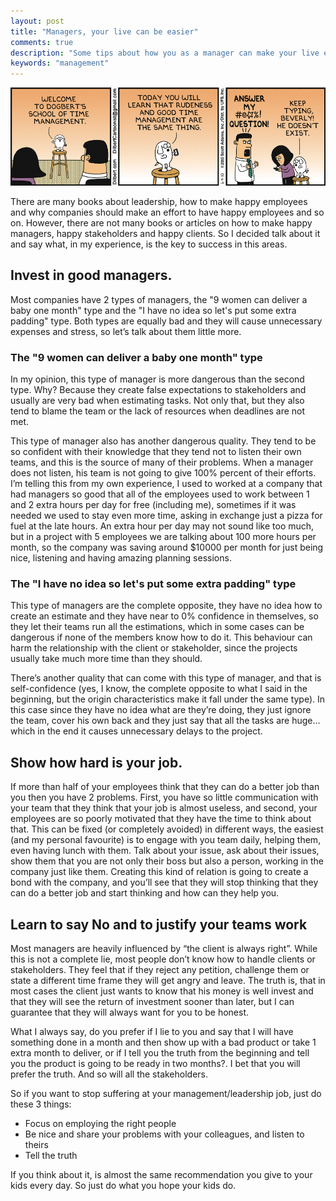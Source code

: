 ```yaml
---
layout: post
title: "Managers, your live can be easier"
comments: true
description: "Some tips about how you as a manager can make your live easier and get better results"
keywords: "management"
--- 
```


![management](/assets/images/posts/management.gif)

There are many books about leadership, how to make happy employees and why companies should make an effort to have happy employees and so on. However, there are not many books or articles on how to make happy managers, happy stakeholders and happy clients. So I decided talk about it and say what, in my experience, is the key to success in this areas.

## Invest in good managers.

Most companies have 2 types of managers, the "9 women can deliver a baby one month" type and the "I have no idea so let's put some extra padding" type. Both types are equally bad and they will cause unnecessary expenses and stress, so let’s talk about them little more.

### The "9 women can deliver a baby one month" type
In my opinion, this type of manager is more dangerous than the second type. Why? Because they create false expectations to stakeholders and usually are very bad when estimating tasks. Not only that, but they also tend to blame the team or the lack of resources when deadlines are not met. 

This type of manager also has another dangerous quality. They tend to be so confident with their knowledge that they tend not to listen their own teams, and this is the source of many of their problems. When a manager does not listen, his team is not going to give 100% percent of their efforts. I’m telling this from my own experience, I used to worked at a company that had managers so good that all of the employees used to work between 1 and 2 extra hours per day for free (including me), sometimes if it was needed we used to stay even more time, asking in exchange just a pizza for fuel at the late hours. An extra hour per day may not sound like too much, but in a project with 5 employees we are talking about 100 more hours per month, so the company was saving around $10000 per month for just being nice, listening and having amazing planning sessions.

### The "I have no idea so let's put some extra padding" type

This type of managers are the complete opposite, they have no idea how to create an estimate and they have near to 0% confidence in themselves, so they let their teams run all the estimations, which in some cases can be dangerous if none of the members know how to do it. This behaviour can harm the relationship with the client or stakeholder, since the projects usually take much more time than they should. 

There’s another quality that can come with this type of manager, and that is self-confidence (yes, I know, the complete opposite to what I said in the beginning, but the origin characteristics make it fall under the same type). In this case since they have no idea what are they’re doing, they just ignore the team, cover his own back and they just say that all the tasks are huge… which in the end it causes unnecessary delays to the project.

## Show how hard is your job.

If more than half of your employees think that they can do a better job than you then you have 2 problems. First, you have so little communication with your team that they think that your job is almost useless, and second, your employees are so poorly motivated that they have the time to think about that.
This can be fixed (or completely avoided) in different ways, the easiest (and my personal favourite) is to engage with you team daily, helping them, even having lunch with them. Talk about your issue, ask about their issues, show them that you are not only their boss but also a person, working in the company just like them. Creating this kind of relation is going to create a bond with the company, and you’ll see that they will stop thinking that they can do a better job and start thinking and how can they help you.

## Learn to say No and to justify your teams work

Most managers are heavily influenced by “the client is always right”. While this is not a complete lie, most people don’t know how to handle clients or stakeholders. They feel that if they reject any petition, challenge them or state a different time frame they will get angry and leave. The truth is, that in most cases the client just wants to know that his money is well invest and that they will see the return of investment sooner than later, but I can guarantee that they will always want for you to be honest. 

What I always say, do you prefer if I lie to you and say that I will have something done in a month and then show up with a bad product or take 1 extra month to deliver, or if I tell you the truth from the beginning and tell you the product is going to be ready in two months?. I bet that you will prefer the truth. And so will all the stakeholders.

So if you want to stop suffering at your management/leadership job, just do these 3 things: 
- Focus on employing the right people
- Be nice and share your problems with your colleagues, and listen to theirs
- Tell the truth

If you think about it, is almost the same recommendation you give to your kids every day. So just do what you hope your kids do.

